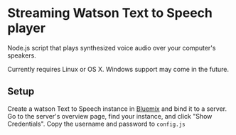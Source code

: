 Streaming Watson Text to Speech player
======================================

Node.js script that plays synthesized voice audio over your computer's speakers.

Currently requires Linux or OS X. Windows support may come in the future.


Setup
-----

Create a watson Text to Speech instance in [Bluemix](http://bluemix.net/) and bind it to a server. 
Go to the server's overview page, find your instance, and click "Show Credentials". 
Copy the username and password to `config.js`
